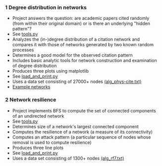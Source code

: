 ### 1 Degree distribution in networks

+ Project answers the question: are academic papers cited randomly (from within their original domain) or is there an underlying "hidden pattern"?
+ See [tools.py](degree%20distribution/tools.py)
+ Analyzes the (in-)degree distribution of a citation network and compares it with those of networks generated by two known random processes
+ Determines a good model for the observed citation pattern
+ Includes basic analytic tools for network construction and examination of degree distribution
+ Produces three plots using matplotlib
+ See [load_and_print.py](degree%20distribution/load_and_print.py)
+ Uses a data set consisting of 27000+ nodes [(alg_phys-cite.txt)](degree%20distribution/alg_phys-cite.txt)
+ [Example networks](degree%20distribution/example_graphs.txt)

### 2 Network resilience

+ Project implements BFS to compute the set of connected components of an undirected network
+ See [tools.py](graph%20resilience/tools.py)
+ Determines size of a network's largest connected component
+ Computes the resilience of a network (a measure of its connectivity)
+ Computes an attack pattern (a particular sequence of nodes whose removal is used to compute resilience)
+ Produces three line plots
+ See [load_and_print.py](graph%20resilience/load_and_print.py)
+ Uses a data set  consisting of 1300+ nodes [(alg_rf7.txt)](graph%20resilience/alg_rf7.txt)
